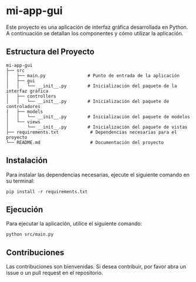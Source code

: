 # mi-app-gui

Este proyecto es una aplicación de interfaz gráfica desarrollada en Python. A continuación se detallan los componentes y cómo utilizar la aplicación.

## Estructura del Proyecto

```
mi-app-gui
├── src
│   ├── main.py                # Punto de entrada de la aplicación
│   ├── gui
│   │   └── __init__.py        # Inicialización del paquete de la interfaz gráfica
│   ├── controllers
│   │   └── __init__.py        # Inicialización del paquete de controladores
│   ├── models
│   │   └── __init__.py        # Inicialización del paquete de modelos
│   └── views
│       └── __init__.py        # Inicialización del paquete de vistas
├── requirements.txt            # Dependencias necesarias para el proyecto
└── README.md                   # Documentación del proyecto
```

## Instalación

Para instalar las dependencias necesarias, ejecute el siguiente comando en su terminal:

```
pip install -r requirements.txt
```

## Ejecución

Para ejecutar la aplicación, utilice el siguiente comando:

```
python src/main.py
```

## Contribuciones

Las contribuciones son bienvenidas. Si desea contribuir, por favor abra un issue o un pull request en el repositorio.